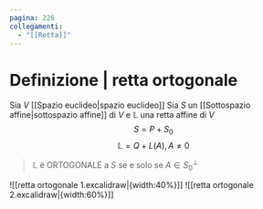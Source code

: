 ```yaml
---
pagina: 226
collegamenti:
  - "[[Retta]]"
---
```

# Definizione | retta ortogonale
Sia $V$ [[Spazio euclideo|spazio euclideo]]
Sia $S$ un [[Sottospazio affine|sottospazio affine]] di $V$ e $\mathbb{L}$ una retta affine di $V$
$$S = P + S_0$$
$$\mathbb{L}= Q + L(A),A\not=0$$
> $\mathbb{L}$ è ORTOGONALE a $S$ se e solo se $A\in S_{0}^{\perp}$ 
> 
![[retta ortogonale 1.excalidraw|{width:40%}]]
![[retta ortogonale 2.excalidraw|{width:60%}]]
